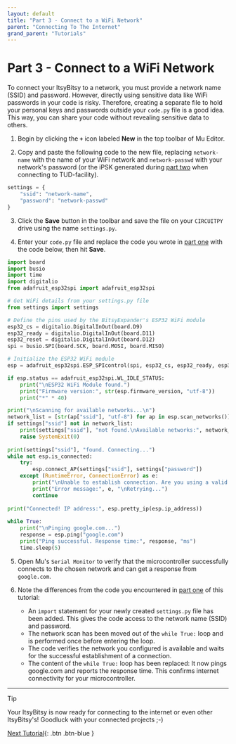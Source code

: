 ```yaml
---
layout: default
title: "Part 3 - Connect to a WiFi Network"
parent: "Connecting To The Internet"
grand_parent: "Tutorials"
---
```


# Part 3 - Connect to a WiFi Network

To connect your ItsyBitsy to a network, you must provide a network name (SSID) and password. However, directly using sensitive data like WiFi passwords in your code is risky. Therefore, creating a separate file to hold your personal keys and passwords outside your `code.py` file is a good idea. This way, you can share your code without revealing sensitive data to others.

1. Begin by clicking the **`+`** icon labeled **New** in the top toolbar of Mu Editor.

2. Copy and paste the following code to the new file, replacing `network-name` with the name of your WiFi network and `network-passwd` with your network's password (or the iPSK generated during [part two](part-2) when connecting to TUD-facility).

```python
settings = {
    "ssid": "network-name",
    "password": "network-passwd"
}
```

3. Click the **Save** button in the toolbar and save the file on your `CIRCUITPY` drive using the name `settings.py`.

4. Enter your `code.py` file and replace the code you wrote in [part one](part-1) with the code below, then hit **Save**.

```python
import board
import busio
import time
import digitalio
from adafruit_esp32spi import adafruit_esp32spi

# Get WiFi details from your settings.py file
from settings import settings

# Define the pins used by the BitsyExpander's ESP32 WiFi module
esp32_cs = digitalio.DigitalInOut(board.D9)
esp32_ready = digitalio.DigitalInOut(board.D11)
esp32_reset = digitalio.DigitalInOut(board.D12)
spi = busio.SPI(board.SCK, board.MOSI, board.MISO)

# Initialize the ESP32 WiFi module
esp = adafruit_esp32spi.ESP_SPIcontrol(spi, esp32_cs, esp32_ready, esp32_reset)

if esp.status == adafruit_esp32spi.WL_IDLE_STATUS:
    print("\nESP32 WiFi Module found.")
    print("Firmware version:", str(esp.firmware_version, "utf-8"))
    print("*" * 40)

print("\nScanning for available networks...\n")
network_list = [str(ap["ssid"], "utf-8") for ap in esp.scan_networks()]    
if settings["ssid"] not in network_list:
    print(settings["ssid"], "not found.\nAvailable networks:", network_list) 
    raise SystemExit(0)
         
print(settings["ssid"], "found. Connecting...")
while not esp.is_connected:
    try:
        esp.connect_AP(settings["ssid"], settings["password"])
    except (RuntimeError, ConnectionError) as e:
        print("\nUnable to establish connection. Are you using a valid password?")
        print("Error message:", e, "\nRetrying...")
        continue
         
print("Connected! IP address:", esp.pretty_ip(esp.ip_address))
          
while True:
    print("\nPinging google.com...")
    response = esp.ping("google.com")
    print("Ping successful. Response time:", response, "ms")
    time.sleep(5)
```

5. Open Mu's `Serial Monitor` to verify that the microcontroller successfully connects to the chosen network and can get a response from `google.com`.

6. Note the differences from the code you encountered in [part one](part-1) of this tutorial:

      - An `import` statement for your newly created `settings.py` file has been added. This gives the code access to the network name (SSID) and password.
      - The network scan has been moved out of the `while True:` loop and is performed once before entering the loop.
      - The code verifies the network you configured is available and waits for the successful establishment of a connection.
      - The content of the `while True:` loop has been replaced: It now pings google.com and reports the response time. This confirms internet connectivity for your microcontroller.

---

> [!TIP]
> Your ItsyBitsy is now ready for connecting to the internet or even other ItsyBitsy's! Goodluck with your connected projects ;-)

[Next Tutorial](../assembling-custom-components/){: .btn .btn-blue }
